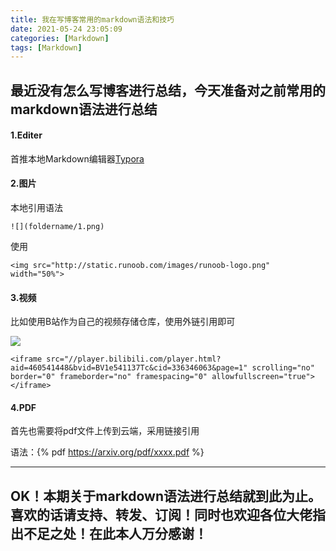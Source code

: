 ```yaml
---
title: 我在写博客常用的markdown语法和技巧
date: 2021-05-24 23:05:09
categories: [Markdown]
tags: [Markdown]
---
```


## 最近没有怎么写博客进行总结，今天准备对之前常用的markdown语法进行总结

<!-- more -->

#### 1.Editer

首推本地Markdown编辑器[Typora](https://typora.io/)

#### 2.图片

本地引用语法 

```
![](foldername/1.png)
```

使用![]()

```
<img src="http://static.runoob.com/images/runoob-logo.png" width="50%">
```

#### 3.视频

比如使用B站作为自己的视频存储仓库，使用外链引用即可

![](https://github.com/sujit-168/Blog-Picture/raw/master/My%20Blog/%E6%88%91%E5%9C%A8%E5%86%99%E5%8D%9A%E5%AE%A2%E5%B8%B8%E7%94%A8%E7%9A%84markdown%E8%AF%AD%E6%B3%95%E5%92%8C%E6%8A%80%E5%B7%A7/1.jpg)

```
<iframe src="//player.bilibili.com/player.html?aid=460541448&bvid=BV1e541137Tc&cid=336346063&page=1" scrolling="no" border="0" frameborder="no" framespacing="0" allowfullscreen="true"> </iframe>
```

#### 4.PDF

首先也需要将pdf文件上传到云端，采用链接引用

语法：{% pdf https://arxiv.org/pdf/xxxx.pdf %}



------



## OK！本期关于markdown语法进行总结就到此为止。喜欢的话请支持、转发、订阅！同时也欢迎各位大佬指出不足之处！在此本人万分感谢！
